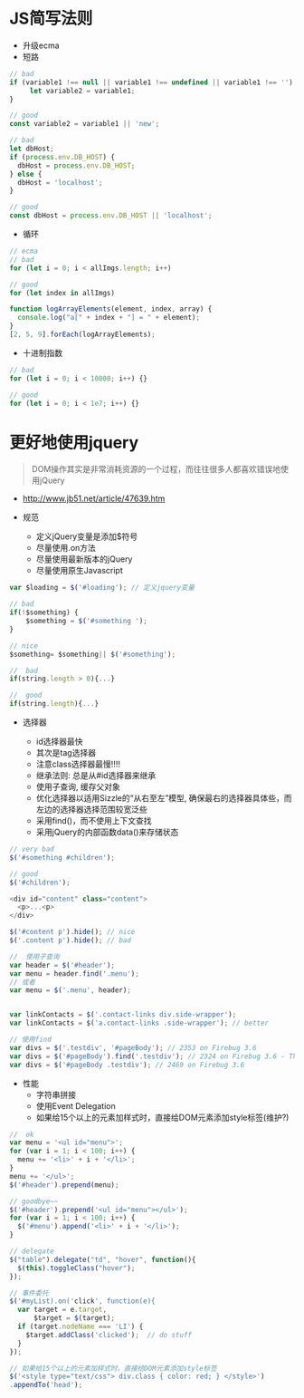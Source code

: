 # JS简写法则

- 升级ecma
- 短路

```javascript
// bad
if (variable1 !== null || variable1 !== undefined || variable1 !== '') {
     let variable2 = variable1;
}

// good
const variable2 = variable1 || 'new';

// bad
let dbHost;
if (process.env.DB_HOST) {
  dbHost = process.env.DB_HOST;
} else {
  dbHost = 'localhost';
}

// good
const dbHost = process.env.DB_HOST || 'localhost';
```

- 循环

```javascript
// ecma
// bad
for (let i = 0; i < allImgs.length; i++)

// good
for (let index in allImgs)

function logArrayElements(element, index, array) {
  console.log("a[" + index + "] = " + element);
}
[2, 5, 9].forEach(logArrayElements);
```

- 十进制指数

```javascript
// bad
for (let i = 0; i < 10000; i++) {}

// good
for (let i = 0; i < 1e7; i++) {}
```

# 更好地使用jquery

> DOM操作其实是非常消耗资源的一个过程，而往往很多人都喜欢错误地使用jQuery

- <http://www.jb51.net/article/47639.htm>
- 规范

  - 定义jQuery变量是添加$符号
  - 尽量使用.on方法
  - 尽量使用最新版本的jQuery
  - 尽量使用原生Javascript

```javascript
var $loading = $('#loading'); // 定义jquery变量

// bad
if(!$something) {
    $something = $('#something ');
}

// nice
$something= $something|| $('#something');

//  bad
if(string.length > 0){...}

//  good
if(string.length){...}
```

- 选择器

  - id选择器最快
  - 其次是tag选择器
  - 注意class选择器最慢!!!!
  - 继承法则: 总是从#id选择器来继承
  - 使用子查询, 缓存父对象
  - 优化选择器以适用Sizzle的“从右至左”模型, 确保最右的选择器具体些，而左边的选择器选择范围较宽泛些
  - 采用find()，而不使用上下文查找
  - 采用jQuery的内部函数data()来存储状态

```javascript
// very bad
$('#something #children');

// good
$('#children');

<div id="content" class="content">
  <p>...<p>
</div>

$('#content p').hide(); // nice
$('.content p').hide(); // bad

//  使用子查询
var header = $('#header');
var menu = header.find('.menu');
// 或者
var menu = $('.menu', header);


var linkContacts = $('.contact-links div.side-wrapper');
var linkContacts = $('a.contact-links .side-wrapper'); // better

// 使用find
var divs = $('.testdiv', '#pageBody'); // 2353 on Firebug 3.6
var divs = $('#pageBody').find('.testdiv'); // 2324 on Firebug 3.6 - The best time
var divs = $('#pageBody .testdiv'); // 2469 on Firebug 3.6
```

- 性能
  - 字符串拼接
  - 使用Event Delegation
  - 如果给15个以上的元素加样式时，直接给DOM元素添加style标签(维护?)

```js
//  ok
var menu = '<ul id="menu">';
for (var i = 1; i < 100; i++) {
  menu += '<li>' + i + '</li>';
}
menu += '</ul>';
$('#header').prepend(menu);

// goodbye~~
$('#header').prepend('<ul id="menu"></ul>');
for (var i = 1; i < 100; i++) {
  $('#menu').append('<li>' + i + '</li>');
}

// delegate  
$("table").delegate("td", "hover", function(){
  $(this).toggleClass("hover");
});

// 事件委托
$('#myList).on('click', function(e){
  var target = e.target,
      $target = $(target);
  if (target.nodeName === 'LI') {
    $target.addClass('clicked');  // do stuff
  }
});

// 如果给15个以上的元素加样式时，直接给DOM元素添加style标签
$('<style type="text/css"> div.class { color: red; } </style>')
.appendTo('head');
```
